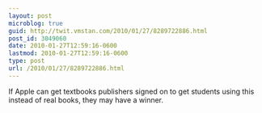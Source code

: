 ```yaml
---
layout: post
microblog: true
guid: http://twit.vmstan.com/2010/01/27/8289722886.html
post_id: 3049060
date: 2010-01-27T12:59:16-0600
lastmod: 2010-01-27T12:59:16-0600
type: post
url: /2010/01/27/8289722886.html
---
```

If Apple can get textbooks publishers signed on to get students using this instead of real books, they may have a winner.
